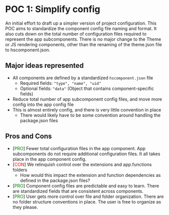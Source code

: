 # POC 1: Simplify config
An initial effort to draft up a simpler version of project configuration. This POC aims to standardize the component config file naming and format. It also cuts down on the total number of configuration files required to represent the app subcomponents. There is no major change to the Theme or JS rendering components, other than the renaming of the theme.json file to hscomponent.json.

## Major ideas represented
- All components are defined by a standardized `hscomponent.json` file
  - Required fields: `"type", "name", "uid"`
  - Optional fields: `"data"` (Object that contains component-specific fields)
- Reduce total number of app subcomponent config files, and move more config into the app config file
- This is almost entirely config, and there is very little convention in place
  - There would likely have to be some convention around handling the package.json files

## Pros and Cons
- [<span style="color:green">PRO</span>] Fewer total configuration files in the app component. App subcomponents do not require additional configuration files. It all takes place in the app component config.
- [<span style="color:red">CON</span>] We relinquish control over the extensions and app.functions folders
  - How would this impact the extension and function dependencies as defined in the package.json files?
- [<span style="color:green">PRO</span>] Component config files are predictable and easy to learn. There are standardized fields that are consistent across components.
- [<span style="color:green">PRO</span>] User gets more control over file and folder organization. There are no folder structure conventions in place. The user is free to organize as they please.

